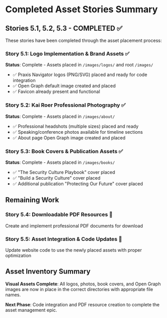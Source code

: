 # Completed Asset Stories Summary

## Stories 5.1, 5.2, 5.3 - COMPLETED ✅

These stories have been completed through the asset placement process:

### Story 5.1: Logo Implementation & Brand Assets ✅
**Status**: Complete - Assets placed in `/images/logos/` and root `/images/`
- ✅ Praxis Navigator logos (PNG/SVG) placed and ready for code integration
- ✅ Open Graph default image created and placed
- ✅ Favicon already present and functional

### Story 5.2: Kai Roer Professional Photography ✅  
**Status**: Complete - Assets placed in `/images/about/`
- ✅ Professional headshots (multiple sizes) placed and ready
- ✅ Speaking/conference photos available for timeline sections
- ✅ About page Open Graph image created and placed

### Story 5.3: Book Covers & Publication Assets ✅
**Status**: Complete - Assets placed in `/images/books/`
- ✅ "The Security Culture Playbook" cover placed
- ✅ "Build a Security Culture" cover placed  
- ✅ Additional publication "Protecting Our Future" cover placed

## Remaining Work

### Story 5.4: Downloadable PDF Resources 🔄
Create and implement professional PDF documents for download

### Story 5.5: Asset Integration & Code Updates 🔄  
Update website code to use the newly placed assets with proper optimization

## Asset Inventory Summary

**Visual Assets Complete**: All logos, photos, book covers, and Open Graph images are now in place in the correct directories with appropriate file names.

**Next Phase**: Code integration and PDF resource creation to complete the asset management epic.
